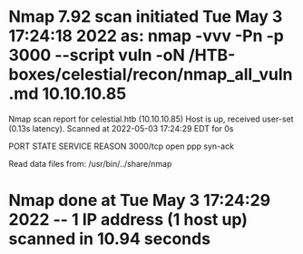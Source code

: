 # Nmap 7.92 scan initiated Tue May  3 17:24:18 2022 as: nmap -vvv -Pn -p 3000 --script vuln -oN /HTB-boxes/celestial/recon/nmap_all_vuln.md 10.10.10.85
Nmap scan report for celestial.htb (10.10.10.85)
Host is up, received user-set (0.13s latency).
Scanned at 2022-05-03 17:24:29 EDT for 0s

PORT     STATE SERVICE REASON
3000/tcp open  ppp     syn-ack

Read data files from: /usr/bin/../share/nmap
# Nmap done at Tue May  3 17:24:29 2022 -- 1 IP address (1 host up) scanned in 10.94 seconds
